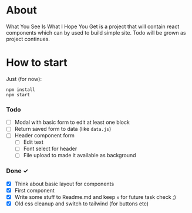 # About
What You See Is What I Hope You Get is a project that will contain react components which can by used to build simple site.
Todo will be grown as project continues.

# How to start
Just (for now):

```
npm install
npm start
```

### Todo
- [ ] Modal with basic form to edit at least one block
- [ ] Return saved form to data (like `data.js`)
- [ ] Header component form
  - [ ] Edit text
  - [ ] Font select for header
  - [ ] File upload to made it available as background

### Done ✓

- [x] Think about basic layout for components
- [x] First component
- [x] Write some stuff to Readme.md and keep `x` for future task check ;)
- [x] Old css cleanup and switch to tailwind (for buttons etc)
